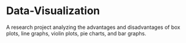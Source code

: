 # Data-Visualization
A research project analyzing the advantages and disadvantages of box plots, line graphs, violin plots, pie charts, and bar graphs.

